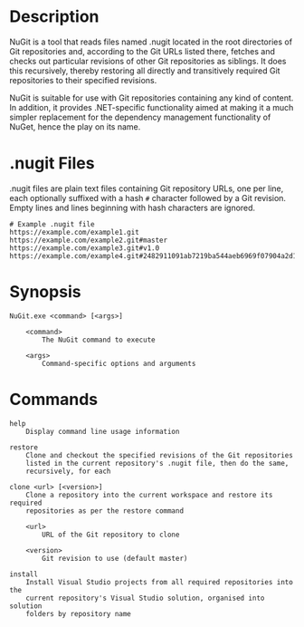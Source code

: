 Description
===========

NuGit is a tool that reads files named .nugit located in the root directories
of Git repositories and, according to the Git URLs listed there, fetches and
checks out particular revisions of other Git repositories as siblings.  It does
this recursively, thereby restoring all directly and transitively required Git
repositories to their specified revisions.

NuGit is suitable for use with Git repositories containing any kind of content.
In addition, it provides .NET-specific functionality aimed at making it a much
simpler replacement for the dependency management functionality of NuGet, hence
the play on its name.


.nugit Files
============

.nugit files are plain text files containing Git repository URLs, one per line,
each optionally suffixed with a hash `#` character followed by a Git revision.
Empty lines and lines beginning with hash characters are ignored.

    # Example .nugit file
    https://example.com/example1.git
    https://example.com/example2.git#master
    https://example.com/example3.git#v1.0
    https://example.com/example4.git#2482911091ab7219ba544aeb6969f07904a2d1b0


Synopsis
========

    NuGit.exe <command> [<args>]

        <command>
            The NuGit command to execute

        <args>
            Command-specific options and arguments


Commands
========

    help
        Display command line usage information

    restore
        Clone and checkout the specified revisions of the Git repositories
        listed in the current repository's .nugit file, then do the same,
        recursively, for each
        
    clone <url> [<version>]
        Clone a repository into the current workspace and restore its required
        repositories as per the restore command

        <url>
            URL of the Git repository to clone

        <version>
            Git revision to use (default master)

    install
        Install Visual Studio projects from all required repositories into the
        current repository's Visual Studio solution, organised into solution
        folders by repository name
